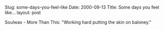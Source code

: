 Slug: some-days-you-feel-like
Date: 2000-09-13
Title: Some days you feel like...
layout: post

Soulwax - More Than This: &quot;Working hard putting the skin on baloney.&quot;
